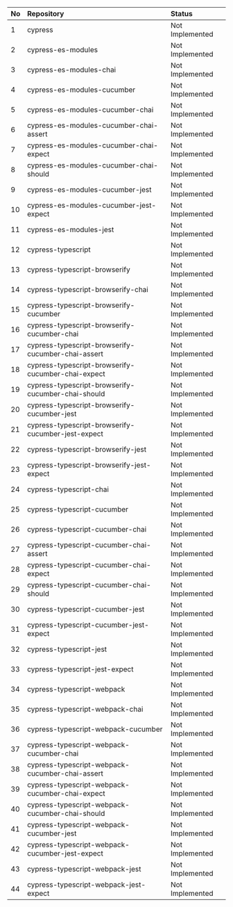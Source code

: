 | No | Repository                                         | Status          |
| :- | :------------------------------------------------- | :-------------- |
| 1  | cypress                                            | Not Implemented |
| 2  | cypress-es-modules                                 | Not Implemented |
| 3  | cypress-es-modules-chai                            | Not Implemented |
| 4  | cypress-es-modules-cucumber                        | Not Implemented |
| 5  | cypress-es-modules-cucumber-chai                   | Not Implemented |
| 6  | cypress-es-modules-cucumber-chai-assert            | Not Implemented |
| 7  | cypress-es-modules-cucumber-chai-expect            | Not Implemented |
| 8  | cypress-es-modules-cucumber-chai-should            | Not Implemented |
| 9  | cypress-es-modules-cucumber-jest                   | Not Implemented |
| 10 | cypress-es-modules-cucumber-jest-expect            | Not Implemented |
| 11 | cypress-es-modules-jest                            | Not Implemented |
| 12 | cypress-typescript                                 | Not Implemented |
| 13 | cypress-typescript-browserify                      | Not Implemented |
| 14 | cypress-typescript-browserify-chai                 | Not Implemented |
| 15 | cypress-typescript-browserify-cucumber             | Not Implemented |
| 16 | cypress-typescript-browserify-cucumber-chai        | Not Implemented |
| 17 | cypress-typescript-browserify-cucumber-chai-assert | Not Implemented |
| 18 | cypress-typescript-browserify-cucumber-chai-expect | Not Implemented |
| 19 | cypress-typescript-browserify-cucumber-chai-should | Not Implemented |
| 20 | cypress-typescript-browserify-cucumber-jest        | Not Implemented |
| 21 | cypress-typescript-browserify-cucumber-jest-expect | Not Implemented |
| 22 | cypress-typescript-browserify-jest                 | Not Implemented |
| 23 | cypress-typescript-browserify-jest-expect          | Not Implemented |
| 24 | cypress-typescript-chai                            | Not Implemented |
| 25 | cypress-typescript-cucumber                        | Not Implemented |
| 26 | cypress-typescript-cucumber-chai                   | Not Implemented |
| 27 | cypress-typescript-cucumber-chai-assert            | Not Implemented |
| 28 | cypress-typescript-cucumber-chai-expect            | Not Implemented |
| 29 | cypress-typescript-cucumber-chai-should            | Not Implemented |
| 30 | cypress-typescript-cucumber-jest                   | Not Implemented |
| 31 | cypress-typescript-cucumber-jest-expect            | Not Implemented |
| 32 | cypress-typescript-jest                            | Not Implemented |
| 33 | cypress-typescript-jest-expect                     | Not Implemented |
| 34 | cypress-typescript-webpack                         | Not Implemented |
| 35 | cypress-typescript-webpack-chai                    | Not Implemented |
| 36 | cypress-typescript-webpack-cucumber                | Not Implemented |
| 37 | cypress-typescript-webpack-cucumber-chai           | Not Implemented |
| 38 | cypress-typescript-webpack-cucumber-chai-assert    | Not Implemented |
| 39 | cypress-typescript-webpack-cucumber-chai-expect    | Not Implemented |
| 40 | cypress-typescript-webpack-cucumber-chai-should    | Not Implemented |
| 41 | cypress-typescript-webpack-cucumber-jest           | Not Implemented |
| 42 | cypress-typescript-webpack-cucumber-jest-expect    | Not Implemented |
| 43 | cypress-typescript-webpack-jest                    | Not Implemented |
| 44 | cypress-typescript-webpack-jest-expect             | Not Implemented |